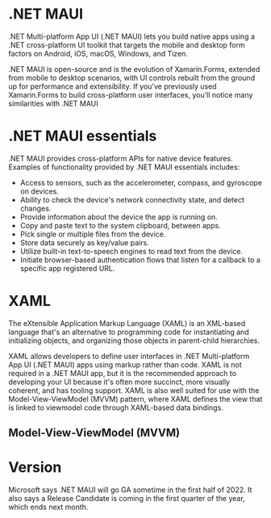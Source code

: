 # .NET MAUI 


.NET Multi-platform App UI (.NET MAUI) lets you build native apps using a .NET cross-platform UI toolkit that targets the mobile and desktop form factors on Android, iOS, macOS, Windows, and Tizen.


.NET MAUI is open-source and is the evolution of Xamarin.Forms, extended from mobile to desktop scenarios, with UI controls rebuilt from the ground up for performance and extensibility. If you've previously used Xamarin.Forms to build cross-platform user interfaces, you'll notice many similarities with .NET MAUI

# .NET MAUI essentials

.NET MAUI provides cross-platform APIs for native device features. Examples of functionality provided by .NET MAUI essentials includes:

-    Access to sensors, such as the accelerometer, compass, and gyroscope on devices.
-    Ability to check the device's network connectivity state, and detect changes.
-    Provide information about the device the app is running on.
-    Copy and paste text to the system clipboard, between apps.
-    Pick single or multiple files from the device.
-    Store data securely as key/value pairs.
-    Utilize built-in text-to-speech engines to read text from the device.
-    Initiate browser-based authentication flows that listen for a callback to a specific app registered URL.

# XAML

The eXtensible Application Markup Language (XAML) is an XML-based language that's an alternative to programming code for instantiating and initializing objects, and organizing those objects in parent-child hierarchies.

XAML allows developers to define user interfaces in .NET Multi-platform App UI (.NET MAUI) apps using markup rather than code. XAML is not required in a .NET MAUI app, but it is the recommended approach to developing your UI because it's often more succinct, more visually coherent, and has tooling support. XAML is also well suited for use with the Model-View-ViewModel (MVVM) pattern, where XAML defines the view that is linked to viewmodel code through XAML-based data bindings.

## Model-View-ViewModel (MVVM) 



# Version

Microsoft says .NET MAUI will go GA sometime in the first half of 2022. It also says a Release Candidate is coming in the first quarter of the year, which ends next month.